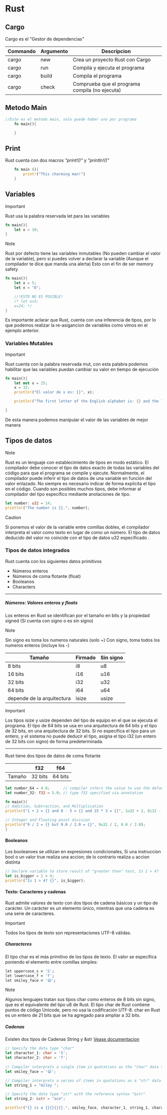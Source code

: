 # Rust

## Cargo
Cargo es el "Gestor de dependencias"

| Commando  | Argumento | Descripcion                                   |
|-----------|-----------|-----------------------------------------------|
| cargo     | new       | Crea un proyecto Rust con Cargo               |
| cargo     | run       | Compila y ejecuta el programa                 |
| cargo     | build     | Compila el programa                           |
| cargo     | check     | Comprueba que el programa compila (no ejecuta)|


## Metodo Main

```rust
//Este es el metodo main, solo puede haber uno por programa
    fn main(){

    }
```

## Print

Rust cuenta con dos macros <i>"print!()"</i> y <i>"println!()"</i>

```rust
    fn main (){
        print!("This charming man!")
    }
```

## Variables

>[!IMPORTANT]
>Rust usa la palabra reservada let para las variables

```rust
fn main(){
    let x = 10;
}
```
>[!NOTE]
>Rust por defecto tiene las variables inmutables (No pueden cambiar el valor de la variable), pero si puedes volver a declarar la variable (Aunque el compilador te dice que manda una alerta)
Esto con el fin de ser memory safety

```rust
fn main(){
    let x = 5;
    let x = "8";

    //!ESTO NO ES POSIBLE!
    /* let x=5;
    x=24; */
}
```

Es importante aclarar que Rust, cuenta con una inferencia de tipos, por lo que podemos realizar la re-asigancion de variables como vimos en el ejemplo anterior.

### Variables Mutables

>[!IMPORTANT]
Rust cuenta con la palabra reservada mut, con esta palabra podemos habilitar que las variables puedan cambiar su valor en tiempo de ejecución

```rust
fn main(){
    let mut x = 25;
    x = 32;
    println!("El valor de x es: {}", x);

    println!("The first letter of the English alphabet is: {} and the last letter is: {}",'A','Z');

}
```
De esta manera podemos manipular el valor de las variables de mejor manera

## Tipos de datos

>[!NOTE]
>Rust es un lenguaje con establecimiento de tipos en modo estático. El compilador debe conocer el tipo de datos exacto de todas las variables del código para que el programa se compile y ejecute. Normalmente, el compilador puede inferir el tipo de datos de una variable en función del valor enlazado. No siempre es necesario indicar de forma explícita el tipo en el código. Cuando son posibles muchos tipos, debe informar al compilador del tipo específico mediante anotaciones de tipo.


```rust
let number: u32 = 14;
println!("The number is {}.", number);
```
>[!CAUTION]
Si ponemos el valor de la variable entre comillas dobles, el compilador interpreta el valor como texto en lugar de como un número. El tipo de datos deducido del valor no coincide con el tipo de datos u32 especificado
.

### Tipos de datos integrados

Rust cuenta con los siguientes datos primitivos

- Números enteros
- Números de coma flotante (float)
- Booleanos
- Characters
  
---

##### Números: Valores enteros y floats

Los enteros en Rust se identifican por el tamaño en bits  y la propiedad signed (Si cuenta con signo o es sin signo)

>[!NOTE]
> Sin signo es toma los numeros naturales (solo +)
> Con signo, toma todos los numeros enteros (incluye los -)

| Tamaño|Firmado|Sin signo|
|-------|-------|---------|
|8 bits |i8     |u8       |
|16 bits|i16    |u16      |
|32 bits|i32    |u32      |
|64 bits|i64    |u64      |
|depende de la arquitectura|isize|usize|

>[!IMPORTANT]
Los tipos isize y usize dependen del tipo de equipo en el que se ejecuta el programa. El tipo de 64 bits se usa en una arquitectura de 64 bits y el tipo de 32 bits, en una arquitectura de 32 bits. Si no especifica el tipo para un entero, y el sistema no puede deducir el tipo, asigna el tipo i32 (un entero de 32 bits con signo) de forma predeterminada.

---
Rust tiene dos tipos de datos de coma flotante

|   |f32|f64|
|---|---|---|
|Tamaño|32 bits| 64 bits|


```rust
let number_64 = 4.0;      // compiler infers the value to use the default type f64
let number_32: f32 = 5.0; // type f32 specified via annotation
```

```rust
fn main(){
// Addition, Subtraction, and Multiplication
println!("1 + 2 = {} and 8 - 5 = {} and 15 * 3 = {}", 1u32 + 2, 8i32 - 5, 15 * 3);

// Integer and Floating point division
println!("9 / 2 = {} but 9.0 / 2.0 = {}", 9u32 / 2, 9.0 / 2.0);
}
```

#### Booleanos
Los booleanoes se utilizan en expresiones condicionales, Si una instruccion bool o un valor true realiza una accion; de lo contrario realiza u accion distinta

```rust
// Declare variable to store result of "greater than" test, Is 1 > 4? -- false
let is_bigger = 1 > 4;
println!("Is 1 > 4? {}", is_bigger);  
```

#### Texto: Caracteres y cadenas 

Rust admite valores de texto con dos tipos de cadena básicos y un tipo de carácter. Un carácter es un elemento único, mientras que una cadena es una serie de caracteres. 

>[!IMPORTANT]
>Todos los tipos de texto son representaciones UTF-8 válidas.

##### Characteres

El tipo char es el más primitivo de los tipos de texto. El valor se especifica poniendo el elemento entre comillas simples:

```ruby
let uppercase_s = 'S';
let lowercase_f = 'f';
let smiley_face = '😃';
```
>[!NOTE]
Algunos lenguajes tratan sus tipos char como enteros de 8 bits sin signo, que es el equivalente del tipo u8 de Rust. El tipo char de Rust contiene puntos de código Unicode, pero no usa la codificación UTF-8. char en Rust es un entero de 21 bits que se ha agregado para ampliar a 32 bits.

##### Cadenas

Existen dos tipos de Cadenas
String y &str [Vease documentacion](https://doc.rust-lang.org/book/ch08-02-strings.html)

```rust
// Specify the data type "char"
let character_1: char = 'S';
let character_2: char = 'f';
   
// Compiler interprets a single item in quotations as the "char" data type
let smiley_face = '😃';

// Compiler interprets a series of items in quotations as a "str" data type and creates a "&str" reference
let string_1 = "miley ";

// Specify the data type "str" with the reference syntax "&str"
let string_2: &str = "ace";

println!("{} is a {}{}{}{}.", smiley_face, character_1, string_1, character_2, string_2);
```
